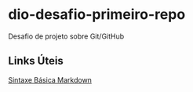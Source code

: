 # dio-desafio-primeiro-repo
Desafio de projeto sobre Git/GitHub

## Links Úteis 
[Sintaxe Básica Markdown](https://www.markdownguide.org/basic-syntax/)
